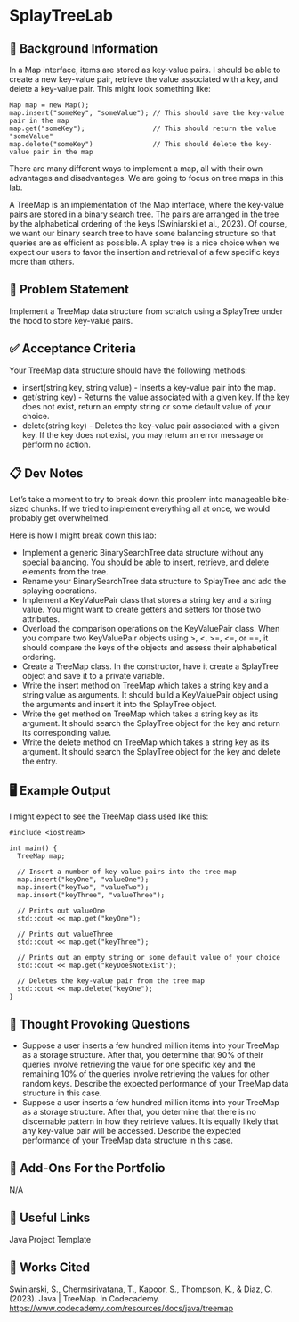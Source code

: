 # SplayTreeLab

## 🔖 Background Information
In a Map interface, items are stored as key-value pairs. I should be able to create a new key-value pair, retrieve the value associated with a key, and delete a key-value pair. This might look something like:

```
Map map = new Map();
map.insert("someKey", "someValue"); // This should save the key-value pair in the map
map.get("someKey");                 // This should return the value "someValue"
map.delete("someKey")               // This should delete the key-value pair in the map
```
There are many different ways to implement a map, all with their own advantages and disadvantages. We are going to focus on tree maps in this lab.

A TreeMap is an implementation of the Map interface, where the key-value pairs are stored in a binary search tree. The pairs are arranged in the tree by the alphabetical ordering of the keys (Swiniarski et al., 2023). Of course, we want our binary search tree to have some balancing structure so that queries are as efficient as possible. A splay tree is a nice choice when we expect our users to favor the insertion and retrieval of a few specific keys more than others.

## 🎯 Problem Statement
Implement a TreeMap data structure from scratch using a SplayTree under the hood to store key-value pairs.

## ✅ Acceptance Criteria
Your TreeMap data structure should have the following methods:

- insert(string key, string value) - Inserts a key-value pair into the map.
- get(string key) - Returns the value associated with a given key. If the key does not exist, return an empty string or some default value of your choice.
- delete(string key) - Deletes the key-value pair associated with a given key. If the key does not exist, you may return an error message or perform no action.

## 📋 Dev Notes
Let’s take a moment to try to break down this problem into manageable bite-sized chunks. If we tried to implement everything all at once, we would probably get overwhelmed.

Here is how I might break down this lab:

- Implement a generic BinarySearchTree data structure without any special balancing. You should be able to insert, retrieve, and delete elements from the tree.
- Rename your BinarySearchTree data structure to SplayTree and add the splaying operations.
- Implement a KeyValuePair class that stores a string key and a string value. You might want to create getters and setters for those two attributes.
- Overload the comparison operations on the KeyValuePair class. When you compare two KeyValuePair objects using >, <, >=, <=, or ==, it should compare the keys of the objects and assess their alphabetical ordering.
- Create a TreeMap class. In the constructor, have it create a SplayTree<KeyValuePair> object and save it to a private variable.
- Write the insert method on TreeMap which takes a string key and a string value as arguments. It should build a KeyValuePair object using the arguments and insert it into the SplayTree<KeyValuePair> object.
- Write the get method on TreeMap which takes a string key as its argument. It should search the SplayTree<KeyValuePair> object for the key and return its corresponding value.
- Write the delete method on TreeMap which takes a string key as its argument. It should search the SplayTree<KeyValuePair> object for the key and delete the entry.

## 🖥️ Example Output
I might expect to see the TreeMap class used like this:

```
#include <iostream>
 
int main() {
  TreeMap map;
 
  // Insert a number of key-value pairs into the tree map
  map.insert("keyOne", "valueOne");
  map.insert("keyTwo", "valueTwo");
  map.insert("keyThree", "valueThree");
 
  // Prints out valueOne
  std::cout << map.get("keyOne");
 
  // Prints out valueThree
  std::cout << map.get("keyThree");
 
  // Prints out an empty string or some default value of your choice
  std::cout << map.get("keyDoesNotExist");
 
  // Deletes the key-value pair from the tree map
  std::cout << map.delete("keyOne");
}
```


## 📝 Thought Provoking Questions
- Suppose a user inserts a few hundred million items into your TreeMap as a storage structure. After that, you determine that 90% of their queries involve retrieving the value for one specific key and the remaining 10% of the queries involve retrieving the values for other random keys. Describe the expected performance of your TreeMap data structure in this case.
- Suppose a user inserts a few hundred million items into your TreeMap as a storage structure. After that, you determine that there is no discernable pattern in how they retrieve values. It is equally likely that any key-value pair will be accessed. Describe the expected performance of your TreeMap data structure in this case.

## 💼 Add-Ons For the Portfolio
N/A

## 🔗 Useful Links
Java Project Template

## 📘 Works Cited
Swiniarski, S., Chermsirivatana, T., Kapoor, S., Thompson, K., & Diaz, C. (2023). Java | TreeMap. In Codecademy. https://www.codecademy.com/resources/docs/java/treemap
